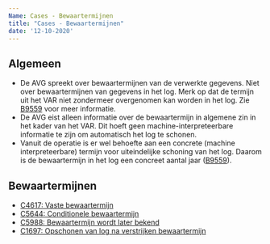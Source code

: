 ```yaml
---
Name: Cases - Bewaartermijnen
title: "Cases - Bewaartermijnen"
date: '12-10-2020'
---
```


## Algemeen
-	De AVG spreekt over bewaartermijnen van de verwerkte gegevens. Niet over bewaartermijnen van gegevens in het log. Merk op dat de termijn uit het VAR niet zondermeer overgenomen kan worden in het log. Zie [B9559](../artefacten/9559.md) voor meer informatie.
-	De AVG eist alleen informatie over de bewaartermijn in algemene zin in het kader van het VAR. Dit hoeft geen machine-interpreteerbare informatie te zijn om automatisch het log te schonen.
-	Vanuit de operatie is er wel behoefte aan een concrete (machine interpreteerbare) termijn voor uiteindelijke schoning van het log. Daarom is de bewaartermijn in het log een concreet aantal jaar ([B9559](./artefacten/9559.md)).

## Bewaartermijnen
- [C4617: Vaste bewaartermijn](./../artefacten/4617.md)
- [C5644: Conditionele bewaartermijn](./../artefacten/5644.md)
- [C5988: Bewaartermijn wordt later bekend](./../artefacten/5988.md)
- [C1697: Opschonen van log na verstrijken bewaartermijn](./../artefacten/1697.md)
